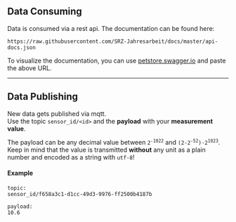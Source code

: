 ## Data Consuming

Data is consumed via a rest api. The documentation can be found here:

```
https://raw.githubusercontent.com/SRZ-Jahresarbeit/docs/master/api-docs.json
```

To visualize the documentation, you can use [petstore.swagger.io](https://petstore.swagger.io/) and paste the above URL.

---

## Data Publishing

New data gets published via mqtt.
<br>
Use the topic `sensor_id/<id>` and the **payload** with your **measurement value**.

The payload can be any decimal value between <code>2<sup>-1022</sup></code> and <code>(2-2<sup>-52</sup>)&middot;2<sup>1023</sup></code>.
<br>
Keep in mind that the value is transmitted **without** any unit as a plain number and encoded as a string with `utf-8`!

#### Example

```
topic:
sensor_id/f658a3c1-d1cc-49d3-9976-ff2500b4187b

payload:
10.6
```
